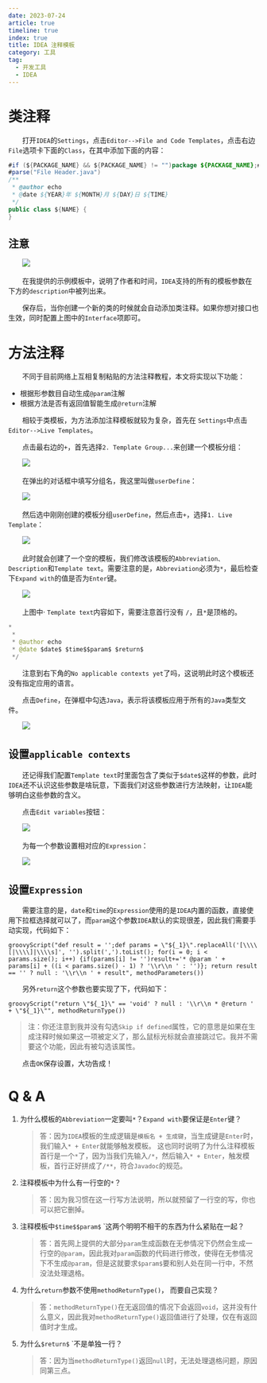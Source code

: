 ```yaml
---
date: 2023-07-24
article: true
timeline: true
index: true
title: IDEA 注释模板
category: 工具
tag:
  - 开发工具
  - IDEA
---
```


# 类注释

　　打开`IDEA`的`Settings`，点击`Editor-->File and Code Templates`，点击右边`File`选项卡下面的`Class`，在其中添加下面的内容：

```java
#if (${PACKAGE_NAME} && ${PACKAGE_NAME} != "")package ${PACKAGE_NAME};#end
#parse("File Header.java")
/**
 * @author echo
 * @date ${YEAR}年 ${MONTH}月 ${DAY}日 ${TIME}
 */
public class ${NAME} {
}
```

## 注意

　　​![](https://cdn.jsdelivr.net/gh/1coins/assets/idea-annotation-tempplate/sample-template.png)​

　　在我提供的示例模板中，说明了作者和时间，`IDEA`​支持的所有的模板参数在下方的`description`​中被列出来。

　　保存后，当你创建一个新的类的时候就会自动添加类注释。如果你想对接口也生效，同时配置上图中的`Interface`项即可。

# 方法注释

　　不同于目前网络上互相复制粘贴的方法注释教程，本文将实现以下功能：

- 根据形参数目自动生成`@param`注解
- 根据方法是否有返回值智能生成`@return`注解

　　相较于类模板，为方法添加注释模板就较为复杂，首先在 `Settings`中点击`Editor-->Live Templates`。

　　点击最右边的`+`，首先选择`2. Template Group...`来创建一个模板分组：

　　![](https://cdn.jsdelivr.net/gh/1coins/assets/idea-annotation-tempplate/template-group.png)

　　在弹出的对话框中填写分组名，我这里叫做`userDefine`：

　　![](https://cdn.jsdelivr.net/gh/1coins/assets/idea-annotation-tempplate/template-group-name.png)

　　然后选中刚刚创建的模板分组`userDefine`，然后点击`+`，选择`1. Live Template`：

　　![](https://cdn.jsdelivr.net/gh/1coins/assets/idea-annotation-tempplate/live-templates.png)

　　此时就会创建了一个空的模板，我们修改该模板的`Abbreviation、Description`和`Template text`。需要注意的是，`Abbreviation`必须为`*`，最后检查下`Expand with`的值是否为`Enter`键。

　　![](https://cdn.jsdelivr.net/gh/1coins/assets/idea-annotation-tempplate/live-templates-userdefine.png)

　　上图中· `Template text`内容如下，需要注意首行没有 `/`，且`*`是顶格的。

```java
*
 *
 * @author echo
 * @date $date$ $time$$param$ $return$
 */
```

　　注意到右下角的`No applicable contexts yet`了吗，这说明此时这个模板还没有指定应用的语言。

　　点击`Define`，在弹框中勾选`Java`，表示将该模板应用于所有的`Java`类型文件。

　　![](https://cdn.jsdelivr.net/gh/1coins/assets/idea-annotation-tempplate/live-templates-userdefine.png)

## 设置`applicable contexts`

　　还记得我们配置`Template text`时里面包含了类似于`$date$`这样的参数，此时`IDEA`还不认识这些参数是啥玩意，下面我们对这些参数进行方法映射，让`IDEA`能够明白这些参数的含义。

　　点击`Edit variables`按钮：

　　![](https://cdn.jsdelivr.net/gh/1coins/assets/idea-annotation-tempplate/live-templates-variables.png)

　　为每一个参数设置相对应的`Expression`：

　　![](https://cdn.jsdelivr.net/gh/1coins/assets/idea-annotation-tempplate/live-templates-edit-variables.png)

## 设置`Expression`

　　需要注意的是，`date`和`time`的`Expression`使用的是`IDEA`内置的函数，直接使用下拉框选择就可以了，而`param`这个参数`IDEA`默认的实现很差，因此我们需要手动实现，代码如下：

```
groovyScript("def result = '';def params = \"${_1}\".replaceAll('[\\\\[|\\\\]|\\\\s]', '').split(',').toList(); for(i = 0; i < params.size(); i++) {if(params[i] != '')result+='* @param ' + params[i] + ((i < params.size() - 1) ? '\\r\\n ' : '')}; return result == '' ? null : '\\r\\n ' + result", methodParameters())
```

　　另外`return`这个参数也要实现了下，代码如下：

```
groovyScript("return \"${_1}\" == 'void' ? null : '\\r\\n * @return ' + \"${_1}\"", methodReturnType())
```

> 注：你还注意到我并没有勾选`Skip if defined`属性，它的意思是如果在生成注释时候如果这一项被定义了，那么鼠标光标就会直接跳过它。我并不需要这个功能，因此有被勾选该属性。

　　点击`OK`保存设置，大功告成！

# Q & A

1. 为什么模板的`Abbreviation`一定要叫`*`？`Expand with`要保证是`Enter`键？

   > 答：因为`IDEA`模板的生成逻辑是`模板名 + 生成键`，当生成键是`Enter`时，我们输入`* + Enter`就能够触发模板。
   > 这也同时说明了为什么注释模板首行是一个`*`了，因为当我们先输入`/*`，然后输入`* + Enter`，触发模板，首行正好拼成了`/**`，符合`Javadoc`的规范。
   >
2. 注释模板中为什么有一行空的`*`？

   > 答：因为我习惯在这一行写方法说明，所以就预留了一行空的写，你也可以把它删掉。
   >
3. 注释模板中`$time$$param$` `这两个明明不相干的东西为什么紧贴在一起？

   > 答：首先网上提供的大部分`param`生成函数在无参情况下仍然会生成一行空的`@param`，因此我对`param`函数的代码进行修改，使得在无参情况下不生成`@param`，但是这就要求`$param$`要和别人处在同一行中，不然没法处理退格。
   >
4. 为什么`return`参数不使用`methodReturnType()`， 而要自己实现？

   > 答：`methodReturnType()`在无返回值的情况下会返回`void`，这并没有什么意义，因此我对`methodReturnType()`返回值进行了处理，仅在有返回值时才生成。
   >
5. 为什么`$return$` `不是单独一行？

   > 答：因为当`methodReturnType()`返回`null`时，无法处理退格问题，原因同第三点。
